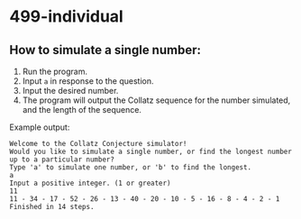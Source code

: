 # 499-individual

## How to simulate a single number:

1. Run the program.
2. Input `a` in response to the question.
3. Input the desired number.
4. The program will output the Collatz sequence for the number simulated, and the length of the sequence.

Example output:

```
Welcome to the Collatz Conjecture simulator!
Would you like to simulate a single number, or find the longest number up to a particular number?
Type 'a' to simulate one number, or 'b' to find the longest.
a
Input a positive integer. (1 or greater)
11
11 - 34 - 17 - 52 - 26 - 13 - 40 - 20 - 10 - 5 - 16 - 8 - 4 - 2 - 1
Finished in 14 steps.
```

